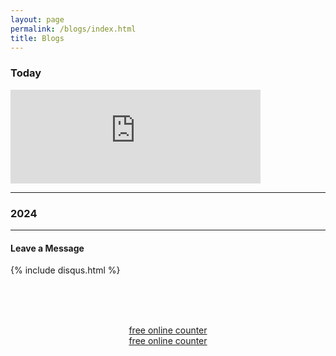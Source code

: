 ```yaml
---
layout: page
permalink: /blogs/index.html
title: Blogs
---
```

### Today

<iframe src="https://calendar.google.com/calendar/embed?height=150&wkst=1&ctz=Asia%2FShanghai&bgcolor=%23B39DDB&hl=en&showTitle=0&showTabs=0&src=MDI5MGM1ODhlZjI5ZDg4NzVhY2Y4NjBhOWFmMDUyZjIxZTdlM2I4ZTdjNGJkYzVkMjFkOGE1ZDEwNDhmODc3YkBncm91cC5jYWxlbmRhci5nb29nbGUuY29t&color=%23E67C73" style="border-width:0" width="400" height="150" frameborder="0" scrolling="no"></iframe>

---


### 2024

---

#### Leave a Message



{% include disqus.html %} 

<br><br>
<center>
    <script type="text/javascript" src="//widget.supercounters.com/ssl/vt.js"></script>
    <script
        type="text/javascript">var sc_visitor_var = sc_visitor_var || []; sc_vt(1695896, "FFFFFF", "cccccc", "000000", 3)</script>
    <br><noscript><a href="http://www.supercounters.com/">free online counter</a></noscript>
<script type="text/javascript" src="//widget.supercounters.com/ssl/map.js"></script><script type="text/javascript">var sc_map_var = sc_map_var || [];sc_map(1695900,"112288","ff0000",81)</script><br><noscript><a href="http://www.supercounters.com/">free online counter</a></noscript>
</center>















